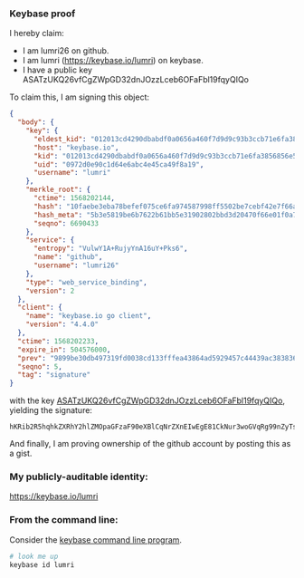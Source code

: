 ### Keybase proof

I hereby claim:

  * I am lumri26 on github.
  * I am lumri (https://keybase.io/lumri) on keybase.
  * I have a public key ASATzUKQ26vfCgZWpGD32dnJOzzLceb6OFaFbl19fqyQIQo

To claim this, I am signing this object:

```json
{
  "body": {
    "key": {
      "eldest_kid": "012013cd4290dbabdf0a0656a460f7d9d9c93b3ccb71e6fa3856856e5d7d7eac90210a",
      "host": "keybase.io",
      "kid": "012013cd4290dbabdf0a0656a460f7d9d9c93b3ccb71e6fa3856856e5d7d7eac90210a",
      "uid": "0972d0e90c1d64e6abc4e45ca49f8a19",
      "username": "lumri"
    },
    "merkle_root": {
      "ctime": 1568202144,
      "hash": "10faebe3eba78befef075ce6fa974587998ff5502be7cebf42e7f66af8f51d41f62fb5382b934fb0a79185aead7ac66fdc5294a4e18b035314477b4ac057cc5f",
      "hash_meta": "5b3e5819be6b7622b61bb5e31902802bbd3d20470f66e01f0a719367a7b7eb49",
      "seqno": 6690433
    },
    "service": {
      "entropy": "VulwY1A+RujyYnA16uY+Pks6",
      "name": "github",
      "username": "lumri26"
    },
    "type": "web_service_binding",
    "version": 2
  },
  "client": {
    "name": "keybase.io go client",
    "version": "4.4.0"
  },
  "ctime": 1568202233,
  "expire_in": 504576000,
  "prev": "9899be30db497319fd0038cd133fffea43864ad5929457c44439ac38383633fc",
  "seqno": 5,
  "tag": "signature"
}
```

with the key [ASATzUKQ26vfCgZWpGD32dnJOzzLceb6OFaFbl19fqyQIQo](https://keybase.io/lumri), yielding the signature:

```
hKRib2R5hqhkZXRhY2hlZMOpaGFzaF90eXBlCqNrZXnEIwEgE81CkNur3woGVqRg99nZyTs8y3Hm+jhWhW5dfX6skCEKp3BheWxvYWTESpcCBcQgmJm+MNtJcxn9ADjNEz//6kOGStWSlFfERDmsODg2M/zEIDzRV3cfK08wwWVJRYBZx1PfDvtWVRxObbHVIDs62JTMAgHCo3NpZ8RAaYpnsYY3JCypyF5KpGrTiEXbBqKF8NwEU890EBMtgT2n8JgPIyZy+cpWXr3t6BwK4RFYu11vsZi+4tGct7gHCKhzaWdfdHlwZSCkaGFzaIKkdHlwZQildmFsdWXEIJKfdnGw+niIw8hMnFbrhzY/wJdUKtqK4/L6vNaDo6Iio3RhZ80CAqd2ZXJzaW9uAQ==

```

And finally, I am proving ownership of the github account by posting this as a gist.

### My publicly-auditable identity:

https://keybase.io/lumri

### From the command line:

Consider the [keybase command line program](https://keybase.io/download).

```bash
# look me up
keybase id lumri
```
